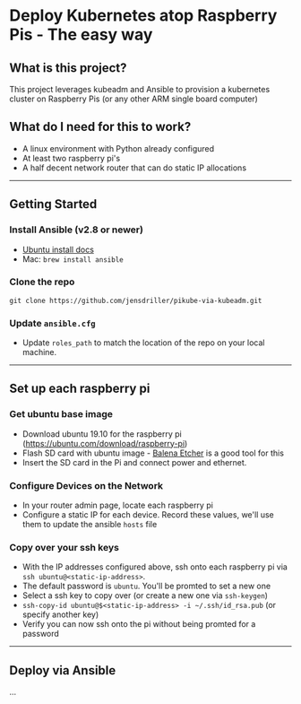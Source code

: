 # Deploy Kubernetes atop Raspberry Pis - The easy way

## What is this project?

This project leverages kubeadm and Ansible to provision a kubernetes cluster on Raspberry Pis (or any other ARM single board computer)

## What do I need for this to work?
  - A linux environment with Python already configured
  - At least two raspberry pi's
  - A half decent network router that can do static IP allocations

---
## Getting Started

### Install Ansible (v2.8 or newer)
  - [Ubuntu  install docs](https://docs.ansible.com/ansible/latest/installation_guide/intro_installation.html#installing-ansible-on-ubuntu)
  - Mac: `brew install ansible`

### Clone the repo
```
git clone https://github.com/jensdriller/pikube-via-kubeadm.git
```

### Update `ansible.cfg`
  - Update `roles_path` to match the location of the repo on your local machine. 

---
## Set up each raspberry pi

### Get ubuntu base image
- Download ubuntu 19.10 for the raspberry pi (https://ubuntu.com/download/raspberry-pi)
- Flash SD card with ubuntu image - [Balena Etcher](https://www.balena.io/etcher/) is a good tool for this
- Insert the SD card in the Pi and connect power and ethernet.

### Configure Devices on the Network
- In your router admin page, locate each raspberry pi
- Configure a static IP for each device. Record these values, we'll use them to update the ansible `hosts` file

### Copy over your ssh keys
- With the IP addresses configured above, ssh onto each raspberry pi via `ssh ubuntu@<static-ip-address>`.
- The default password is `ubuntu`. You'll be promted to set a new one
- Select a ssh key to copy over (or create a new one via `ssh-keygen`)
- `ssh-copy-id ubuntu@$<static-ip-address> -i ~/.ssh/id_rsa.pub` (or specify another key)
- Verify you can now ssh onto the pi without being promted for a password

---
## Deploy via Ansible
...